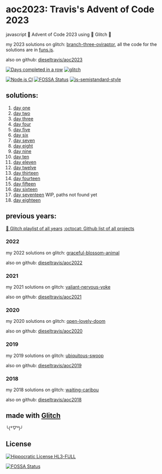 # aoc2023: Travis's Advent of Code 2023

javascript 🎄 Advent of Code 2023 using 🎏 Glitch 🎏

my 2023 solutions on glitch: [branch-three-oviraptor](https://branch-three-oviraptor.glitch.me/), all the code for the solutions are in [funs.js](https://github.com/dieseltravis/aoc2023/blob/main/public/funs.js).

also on github: [dieseltravis/aoc2023](https://github.com/dieseltravis/aoc2023)

[![Days completed in a row](https://img.shields.io/badge/⭐%20days%20in%20a%20row-16-blueviolet)](https://adventofcode.com/2023/) [![glitch](https://shields.io/badge/glitch-%F0%9F%91%8D%F0%9F%8E%8F-blue?logo=glitch&logoColor=violet)](https://glitch.com/)

[![Node.js CI](https://github.com/dieseltravis/aoc2023/actions/workflows/node.js.yml/badge.svg)](https://github.com/dieseltravis/aoc2023/actions/workflows/node.js.yml) [![FOSSA Status](https://app.fossa.com/api/projects/git%2Bgithub.com%2Fdieseltravis%2Faoc2023.svg?type=shield)](https://app.fossa.com/projects/git%2Bgithub.com%2Fdieseltravis%2Faoc2023?ref=badge_shield) [![js-semistandard-style](https://img.shields.io/badge/code%20style-semistandard-brightgreen.svg?logo=javascript)](https://github.com/standard/semistandard)

## solutions:
1. [day one](https://branch-three-oviraptor.glitch.me/day/01)
2. [day two](https://branch-three-oviraptor.glitch.me/day/02)
3. [day three](https://branch-three-oviraptor.glitch.me/day/03)
4. [day four](https://branch-three-oviraptor.glitch.me/day/04)
5. [day five](https://branch-three-oviraptor.glitch.me/day/05)
6. [day six](https://branch-three-oviraptor.glitch.me/day/06)
7. [day seven](https://branch-three-oviraptor.glitch.me/day/07)
8. [day eight](https://branch-three-oviraptor.glitch.me/day/08)
9. [day nine](https://branch-three-oviraptor.glitch.me/day/09)
10. [day ten](https://branch-three-oviraptor.glitch.me/day/10)
11. [day eleven](https://branch-three-oviraptor.glitch.me/day/11)
12. [day twelve](https://branch-three-oviraptor.glitch.me/day/12)
13. [day thirteen](https://branch-three-oviraptor.glitch.me/day/13)
14. [day fourteen](https://branch-three-oviraptor.glitch.me/day/14)
15. [day fifteen](https://branch-three-oviraptor.glitch.me/day/15)
16. [day sixteen](https://branch-three-oviraptor.glitch.me/day/16)
17. [day seventeen](https://branch-three-oviraptor.glitch.me/day/17) WIP, paths not found yet
18. [day eighteen](https://branch-three-oviraptor.glitch.me/day/18)
<!-- 
19. [day nineteen](https://branch-three-oviraptor.glitch.me/day/19)
20. [day twenty](https://branch-three-oviraptor.glitch.me/day/20)
21. [day twentyone](https://branch-three-oviraptor.glitch.me/day/21)
22. [day twentytwo](https://branch-three-oviraptor.glitch.me/day/22)
23. [day twentythree](https://branch-three-oviraptor.glitch.me/day/23)
24. [day twentyfour](https://branch-three-oviraptor.glitch.me/day/24)
25. [day twentyfive](https://branch-three-oviraptor.glitch.me/day/25)
    -->

## previous years:

[🎏 Glitch playlist of all years](https://glitch.com/@travishardiman/advent-of-code)
[:octocat: Github list of all projects](https://github.com/stars/dieseltravis/lists/advent-of-code)

### 2022

my 2022 solutions on glitch: [graceful-blossom-animal](https://graceful-blossom-animal.glitch.me/)

also on github: [dieseltravis/aoc2022](https://github.com/dieseltravis/aoc2022)

### 2021

my 2021 solutions on glitch: [valiant-nervous-yoke](https://valiant-nervous-yoke.glitch.me/)

also on github: [dieseltravis/aoc2021](https://github.com/dieseltravis/aoc2021)

### 2020

my 2020 solutions on glitch: [open-lovely-doom](https://open-lovely-doom.glitch.me/)

also on github: [dieseltravis/aoc2020](https://github.com/dieseltravis/aoc2020)

### 2019

my 2019 solutions on glitch: [ubiquitous-swoop](https://ubiquitous-swoop.glitch.me/)

also on github: [dieseltravis/aoc2019](https://github.com/dieseltravis/aoc2019)

### 2018

my 2018 solutions on glitch: [waiting-caribou](https://waiting-caribou.glitch.me/)

also on github: [dieseltravis/aoc2018](https://github.com/dieseltravis/aoc2018)

## made with [Glitch](https://glitch.com/)

╰(_°▽°_)╯

## License

[![Hippocratic License HL3-FULL](https://img.shields.io/static/v1?label=Hippocratic%20License&message=HL3-FULL&labelColor=5e2751&color=bc8c3d)](https://firstdonoharm.dev/version/3/0/full.html)

[![FOSSA Status](https://app.fossa.com/api/projects/git%2Bgithub.com%2Fdieseltravis%2Faoc2023.svg?type=large)](https://app.fossa.com/projects/git%2Bgithub.com%2Fdieseltravis%2Faoc2023?ref=badge_large)
